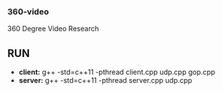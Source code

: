 ### 360-video
360 Degree Video Research

## RUN
* __client:__ g++ -std=c++11 -pthread client.cpp udp.cpp gop.cpp 
* __server:__ g++ -std=c++11 -pthread server.cpp udp.cpp 

